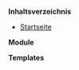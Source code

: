 **Inhaltsverzeichnis**

- [Startseite](main_intro.md)

**Module**

<!-- - [0030 - Text / Download](0030.md) -->


**Templates**
<!-- - [0010 - Quickstart](t_0010.md) -->

